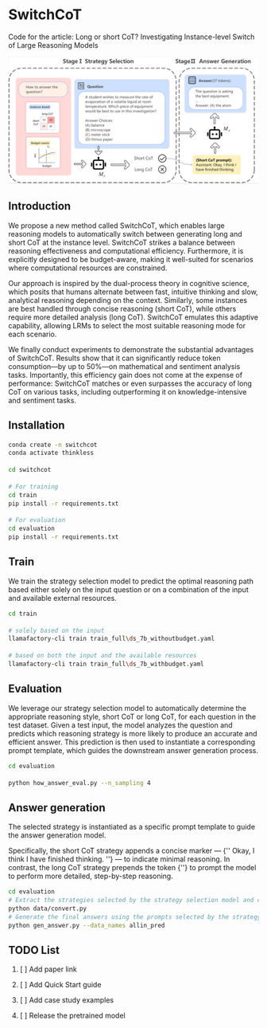 # SwitchCoT
Code for the article: Long or short CoT? Investigating Instance-level Switch of Large Reasoning Models

![intro](assets/method.png)



## Introduction

We propose a new method called SwitchCoT, which enables large reasoning models to automatically switch between generating long and short CoT at the instance level. SwitchCoT strikes a balance between reasoning effectiveness and computational efficiency. Furthermore, it is explicitly designed to be budget-aware, making it well-suited for scenarios where computational resources are constrained. 

Our approach is inspired by the dual-process theory in cognitive science, which posits that humans alternate between fast, intuitive thinking and slow, analytical reasoning depending on the context. Similarly, some instances are best handled through concise reasoning (short CoT), while others require more detailed analysis (long CoT). SwitchCoT emulates this adaptive capability, allowing LRMs to select the most suitable reasoning mode for each scenario.

We finally conduct experiments to demonstrate the substantial advantages of SwitchCoT. Results show that it can significantly reduce token consumption—by up to 50\%—on mathematical and sentiment analysis tasks. Importantly, this efficiency gain does not come at the expense of performance: SwitchCoT matches or even surpasses the accuracy of long CoT on various tasks, including outperforming it on knowledge-intensive and sentiment tasks.

## Installation

```bash
conda create -n switchcot
conda activate thinkless

cd switchcot

# For training
cd train
pip install -r requirements.txt

# For evaluation
cd evaluation
pip install -r requirements.txt
```



## Train

We train the strategy selection model to predict the optimal reasoning path based either solely on the input question or on a combination of the input and available external resources.

```bash
cd train

# solely based on the input 
llamafactory-cli train train_full\ds_7b_withoutbudget.yaml

# based on both the input and the available resources
llamafactory-cli train train_full\ds_7b_withbudget.yaml
```



## Evaluation

We leverage our strategy selection model to automatically determine the appropriate reasoning style, short CoT or long CoT, for each question in the test dataset. Given a test input, the model analyzes the question and predicts which reasoning strategy is more likely to produce an accurate and efficient answer. This prediction is then used to instantiate a corresponding prompt template, which guides the downstream answer generation process.

```bash
cd evaluation

python how_answer_eval.py --n_sampling 4
```



## Answer generation

The selected strategy is instantiated as a specific prompt template to guide the answer generation model.

Specifically, the short CoT strategy appends a concise marker — {'<think>' Okay, I think I have finished thinking. '</think>'} — to indicate minimal reasoning. In contrast, the long CoT strategy prepends the token {'<think>'} to prompt the model to perform more detailed, step-by-step reasoning.

```bash
cd evaluation
# Extract the strategies selected by the strategy selection model and convert them into prompts
python data/convert.py
# Generate the final answers using the prompts selected by the strategy selection model
python gen_answer.py --data_names allin_pred
```



## TODO List

1. [ ] Add paper link  

2. [ ] Add Quick Start guide  

3. [ ] Add case study examples  

4. [ ] Release the pretrained model



